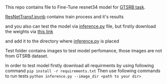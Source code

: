 This repo contains file to Fine-Tune resnet34 model for [GTSRB task](https://pytorch.org/vision/main/generated/torchvision.datasets.GTSRB.html).

[ResNetTransf.ipynb](https://github.com/StarLord202/GTSRB/blob/master/ResNetTransf.ipynb) contains train process and it's results

and you also can test the model via [inference.py](https://github.com/StarLord202/GTSRB/blob/master/inference.py) file, but firstly download the weights via [this link](https://drive.google.com/file/d/1Gs8mJBBfdBofuBQdViNrPAARUCoBWzNM/view?usp=drive_link)

and add it to the directory where [inference.py](https://github.com/StarLord202/GTSRB/blob/master/inference.py) is placed

Test folder contains images to test model perfomance, those images are not from GTSRB dataset.

In order to test model firstly download all requirments by using following command  ```pip install -r requirements.txt```
Then use following commands to run tests ```python inference.py --image_dir <path to your dir>``` 
